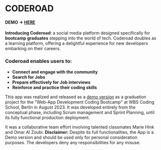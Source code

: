 # CODEROAD

#### DEMO → [HERE](https://coderoad.onrender.com/)

**Introducing Coderoad**: a social media platform designed specifically for **bootcamp graduates** stepping into the world of tech. Coderoad doubles as a learning platform, offering a delightful experience for new developers embarking on their careers.

### Coderoad enables users to:

- **Connect and engage with the community**
- **Search for Jobs**
- **Prepare effectively for Job interviews**
- **Reinforce and practice their coding skills**

This app was realized and released as a [demo version](https://coderoad.onrender.com/) as a graduation project for the "Web-App Development Coding Bootcamp" at WBS Coding School, Berlin in August 2023. It was developed entirely from the conceptual phase, including Scrum management and Sprint Planning, until its fully functional production deployment.

 It was a collaborative team effort involving talented classmates Marie Hink and Omar Al Zoubi.
**Disclaimer:** Despite its full functionalities, the App is a Demo version and should be used only for personal consideration purposes. The developers deny any responsibilities for any misuse.
